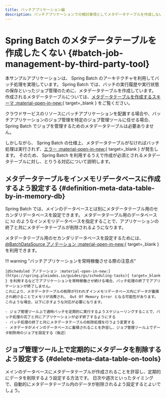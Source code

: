 ```yaml
---
title: バッチアプリケーション編
description: バッチアプリケーションでの検討事項としてメタデータテーブルを作成しない方法について解説します。
---
```


# Spring Batch のメタデータテーブルを作成したくない {#batch-job-management-by-third-party-tool}

本サンプルアプリケーションは、 Spring Batch のアーキテクチャを利用してバッチ処理を実現しています。
Spring Batch では、バッチの実行履歴や実行状態の保存といったジョブ管理のために、メタデータテーブルを作成しています。
作成されるメタデータテーブルについては、[メタデータテーブルを作成するスキーマ :material-open-in-new:](https://spring.pleiades.io/spring-batch/reference/schema-appendix.html){ target=_blank } をご覧ください。

クラウドサービスのリソースにバッチアプリケーションを配置する場合や、バッチアプリケーションのジョブ管理を特定のジョブ管理ツールに任せる場合、 Spring Batch でジョブを管理するためのメタデータテーブルは必要ありません。

しかしながら、 Spring Batch の仕様上、メタデータテーブルがなければバッチ処理は実行されず、[エラー :material-open-in-new:](https://github.com/spring-projects/spring-batch/issues/4485){ target=_blank } が発生します。
そのため、 Spring Batch を利用するうえで作成が必須とされるメタデータテーブルに対し、とりうる対応について説明します。

## メタデータテーブルをインメモリデータベースに作成するよう設定する {#definition-meta-data-table-by-in-memory-db}

Spring Batch では、メインのデータベースとは別にメタデータテーブル用のセカンダリデータベースを設定できます。
メタデータテーブル用のデータベースに `h2` のようなインメモリデータベースを指定することで、アプリケーションの終了と共にメタデータテーブルが削除されるようになります。

メタデータテーブル用のセカンダリデータベースを設定するためには、 [@BatchDataSource アノテーション :material-open-in-new:](https://spring.pleiades.io/spring-boot/api/java/org/springframework/boot/autoconfigure/batch/BatchDataSource.html){ target=_blank } を利用できます。

!!! warning "バッチアプリケーションを常時稼働させる際の注意点"

    [@Scheduled アノテーション :material-open-in-new:](https://spring.pleiades.io/guides/gs/scheduling-tasks){ target=_blank } を利用するなどでアプリケーションを常時稼働させ続ける場合、バッチ処理の終了でアプリケーションが終了しません。
    これにより、メタデータテーブルの削除が行われずインメモリデータべース内にデータが蓄積され続けることでメモリが消費され、 Out Of Memory Error となる可能性があります。
    このような場合、以下に示すような対応が必要になります。

    - ジョブ管理ツール上で適時バッチを定期的に実行するようスケジューリングすることで、バッチ処理の完了と共にアプリケーションが必ず終了するようにする
    - バッチ処理の終了と共にメタデータテーブルの削除処理を行うよう変更する
    - メタデータがメインのデータベースに蓄積されることを許容し、ジョブ管理ツール上でデータ削除用のジョブを設定する（後述）

## ジョブ管理ツール上で定期的にメタデータを削除するよう設定する {#delete-meta-data-table-on-tools}

メインのデータベースにメタデータテーブルが作成されることを許容し、定期的にデータを削除するよう設定する方法です。
日次や週次といったタイミングで、自動的にメタデータテーブル内のデータが削除されるよう設定するとよいでしょう。
